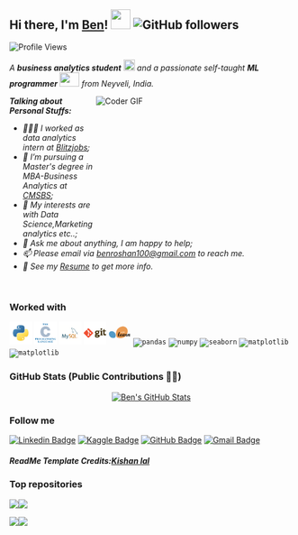 ## Hi there, I'm [Ben](https://github.com/BenRoshan100)! <img src="https://raw.githubusercontent.com/TheDudeThatCode/TheDudeThatCode/master/Assets/Hi.gif" width=35 height=35> ![GitHub followers](https://img.shields.io/github/followers/benroshan100?style=social)

![Profile Views](https://komarev.com/ghpvc/?username=benroshan100&style=flat-square)
<p>
  <em>
    A <b>business analytics student</b> <img src="https://raw.githubusercontent.com/TheDudeThatCode/TheDudeThatCode/master/Assets/Medal.gif" width=20 height=20> and a passionate self-taught <b>ML programmer</b> <img src="https://raw.githubusercontent.com/TheDudeThatCode/TheDudeThatCode/master/Assets/Developer.gif" width=35 height=25> from Neyveli, India.
  </em>
 </p>

<img align="right" alt="Coder GIF" height=250 width=350 src="https://media1.tenor.com/images/cd37fa49c983ac905df0016fd5b6a2ee/tenor.gif" />

<em>
  
**Talking about Personal Stuffs:**

- 👨🏽‍💻 I worked as data analytics intern at [Blitzjobs](https://blitzjobs.in/);
- 💼 I’m pursuing a Master's degree in MBA-Business Analytics at [CMSBS](https://bschool.cms.ac.in/);
- 🤔 My interests are with Data Science,Marketing analytics etc..;
- 💬 Ask me about anything, I am happy to help;
- 📫 Please email via benroshan100@gmail.com to reach me.
- 📝 See my [Resume](https://drive.google.com/drive/folders/17UKOvd6sxUuRxAHGXZnDkMr5ulKF-_Wz) to get more info.
<br/> 
</em>

### Worked with

<code><img height="40" src="https://raw.githubusercontent.com/github/explore/80688e429a7d4ef2fca1e82350fe8e3517d3494d/topics/python/python.png" title="python"></code>
<code><img height="40" src="https://raw.githubusercontent.com/github/explore/80688e429a7d4ef2fca1e82350fe8e3517d3494d/topics/c/c.png" title="C"></code>
<code><img height="40" src="https://raw.githubusercontent.com/github/explore/80688e429a7d4ef2fca1e82350fe8e3517d3494d/topics/mysql/mysql.png" title="mysql"></code>
<code><img height="40" src="https://raw.githubusercontent.com/github/explore/80688e429a7d4ef2fca1e82350fe8e3517d3494d/topics/git/git.png" title="git"></code>
<code><img height="40" src="https://raw.githubusercontent.com/github/explore/80688e429a7d4ef2fca1e82350fe8e3517d3494d/topics/scikit-learn/scikit-learn.png" title="sklearn"></code>
<code><img height="40" src="https://numfocus.org/wp-content/uploads/2016/07/pandas-logo-300.png" title="pandas"></code>
<code><img height="40" src="https://bids.berkeley.edu/sites/default/files/styles/400x225/public/projects/numpy_logo_project_page_banner.png?itok=jaJeRlWs" title="numpy"></code>
<code><img height="40" src="https://data-flair.training/blogs/wp-content/uploads/sites/2/2019/07/Seaborn-logo.png" title="seaborn"></code>
<code><img height="40" src="https://assets.datacamp.com/production/repositories/4199/datasets/3bdb4c210f93c5735bfd31c2bbd7e290f94c4a2b/matplotlib_logo.png" title="matplotlib"></code>
<code><img height="40" src="https://upload.wikimedia.org/wikipedia/commons/thumb/3/38/Jupyter_logo.svg/883px-Jupyter_logo.svg.png" title="matplotlib"></code>

### GitHub Stats (Public Contributions  🧑‍💻)

<p align="center">
<a href="https://github.com/BenRoshan100"> <img align="center" src="https://github-readme-stats.vercel.app/api?username=benroshan100&show_icons=true&title_color=ffc857&icon_color=8ac926&text_color=daf7dc&bg_color=151515" alt="Ben's GitHub Stats"></a>
</p> 

### Follow me

[![Linkedin Badge](https://img.shields.io/badge/-Ben%20Roshan-blue?style=flat-circle&logo=Linkedin&logoColor=white&link=https://www.linkedin.com/in/benroshan100/)](https://www.linkedin.com/in/benroshan100/) [![Kaggle Badge](https://img.shields.io/badge/-Ben%20Roshan-3368FF?style=flat-circle&labelColor=3368FF&logo=kaggle&logoColor=white&link=https://www.kaggle.com/benroshan)](https://www.kaggle.com/benroshan) [![GitHub Badge](https://img.shields.io/badge/-@benroshan100-24292e?style=flat-circle&labelColor=24292e&logo=github&logoColor=white&link=https://github.com/BenRoshan100)](https://github.com/BenRoshan100) [![Gmail Badge](https://img.shields.io/badge/-@benroshan100-d54b3d?style=flat-circle&labelColor=d54b3d&logo=gmail&logoColor=white&link=mailto:benroshan100@gmail.com)](mailto:benroshan100@gmail.com)

##### ReadMe Template Credits:[Kishan lal](https://github.com/kishan0725)

### Top repositories

<p align="center">
  
<a href="https://github.com/BenRoshan100/Anime-Recommender-system">
  <img align="left" src="https://github-readme-stats.anuraghazra1.vercel.app/api/pin/?username=benroshan100&repo=Anime-Recommender-system&title_color=fff&icon_color=79ff97&text_color=9f9f9f&bg_color=151515" />
</a>

</p>

<p align="center">
  
<a href="https://github.com/BenRoshan100/Marketing-Analytics-Online-Shopper-s-Intention">
  <img align="left" src="https://github-readme-stats.anuraghazra1.vercel.app/api/pin/?username=benroshan100&repo=Marketing-Analytics-Online-Shopper-s-Intention&title_color=fff&icon_color=79ff97&text_color=9f9f9f&bg_color=151515" />
</a>

</p>

<br />

<p align="center">
  
<a href="https://github.com/BenRoshan100/Bank-Marketing-Campaign-Predicitive-Analytics">
  <img align="left" src="https://github-readme-stats.vercel.app/api/pin/?username=benroshan100&repo=Bank-Marketing-Campaign-Predicitive-Analytics&title_color=fff&icon_color=79ff97&text_color=9f9f9f&bg_color=151515" />
</a>

</p>

<p align="center">
  
<a href="https://github.com/BenRoshan100/Customer-segmentation-via-K-means">
  <img align="left" src="https://github-readme-stats.anuraghazra1.vercel.app/api/pin/?username=benroshan100&repo=Customer-segmentation-via-K-means&title_color=fff&icon_color=79ff97&text_color=9f9f9f&bg_color=151515" />
</a>

</p>

